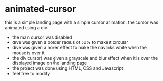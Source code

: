 # animated-cursor
this is a simple landing page with a simple cursor animation. the cursor was animated using a div
- the main cursor was disabled
- dive was given a border radius of 50% to make it circular
- dive was given a hover effect to make the navlinks white when the mouse is over it
- the div(cursor) was given a grayscale and blur effect when it is over the displayed image on the landing page
- the project was done using HTML, CSS and Javascript
- feel free to modify
